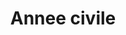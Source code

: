 ---
title: Annee civile
longTitle: 'Année civile'
tags:
- gccommon
french:
- "[[Calendar year]]"
---